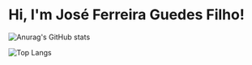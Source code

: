 # Hi, I'm José Ferreira Guedes Filho!

![Anurag's GitHub stats](https://github-readme-stats.vercel.app/api?username=joseferreira-dev&theme=transparent&show_icons=true&count_private=true&PAT_1=g9GcJv22vHw7Ambf9T5F5AJi)

![Top Langs](https://github-readme-stats.vercel.app/api/top-langs/?username=joseferreira-dev&theme=transparent&show_icons=true&count_private=true&langs_count=10&PAT_1=g9GcJv22vHw7Ambf9T5F5AJi)
